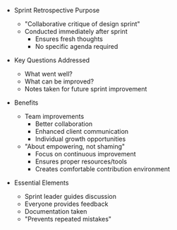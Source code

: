 * Sprint Retrospective Purpose
   - "Collaborative critique of design sprint"
   - Conducted immediately after sprint
       * Ensures fresh thoughts
       * No specific agenda required

* Key Questions Addressed
   - What went well?
   - What can be improved?
   - Notes taken for future sprint improvement

* Benefits
   - Team improvements
       * Better collaboration
       * Enhanced client communication
       * Individual growth opportunities
   - "About empowering, not shaming"
       * Focus on continuous improvement
       * Ensures proper resources/tools
       * Creates comfortable contribution environment

* Essential Elements
   - Sprint leader guides discussion
   - Everyone provides feedback
   - Documentation taken
   - "Prevents repeated mistakes"
